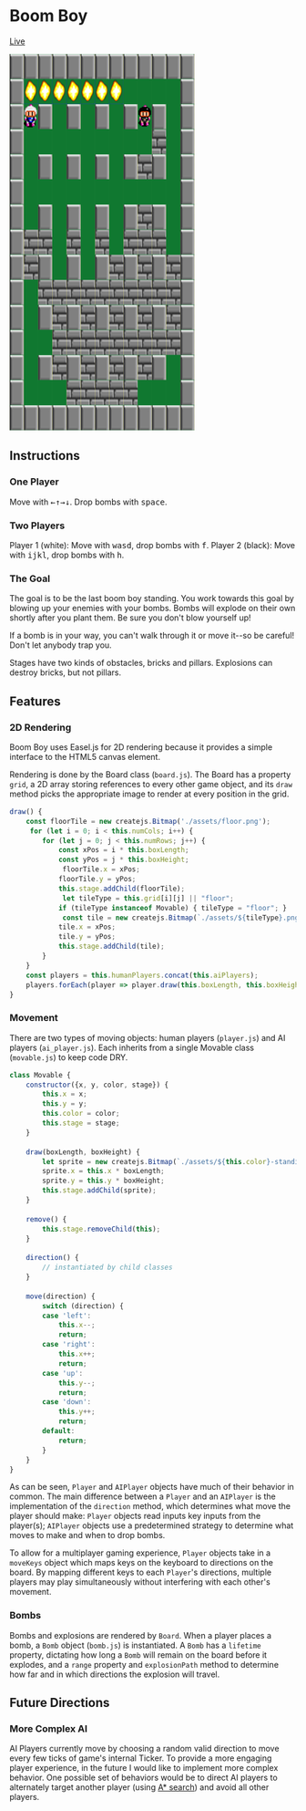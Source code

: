# Boom Boy #

[Live](http://danielrothblatt.me/boom-boy)

![Still from Boom Boy](./assets/boom-boy-action-shot.png)

## Instructions ##

### One Player ###

Move with <kbd>←</kbd><kbd>↑</kbd><kbd>→</kbd><kbd>↓</kbd>. Drop bombs with <kbd>space</kbd>.

### Two Players ###

Player 1 (white): Move with <kbd>w</kbd><kbd>a</kbd><kbd>s</kbd><kbd>d</kbd>, drop bombs with <kbd>f</kbd>.
Player 2 (black): Move with <kbd>i</kbd><kbd>j</kbd><kbd>k</kbd><kbd>l</kbd>, drop bombs with <kbd>h</kbd>.

### The Goal ###

The goal is to be the last boom boy standing. You work towards this
goal by blowing up your enemies with your bombs. Bombs will explode on
their own shortly after you plant them. Be sure you don't blow
yourself up!

If a bomb is in your way, you can't walk through it or move it--so be
careful! Don't let anybody trap you.

Stages have two kinds of obstacles, bricks and pillars. Explosions
can destroy bricks, but not pillars.

## Features ##

### 2D Rendering ###

Boom Boy uses Easel.js for 2D rendering because it provides a simple
interface to the HTML5 canvas element.

Rendering is done by the Board class (`board.js`). The Board has a
property `grid`, a 2D array storing references to every other game
object, and its `draw` method picks the appropriate image to render at
every position in the grid.

``` javascript
draw() {
    const floorTile = new createjs.Bitmap('./assets/floor.png');
     for (let i = 0; i < this.numCols; i++) {
        for (let j = 0; j < this.numRows; j++) {
            const xPos = i * this.boxLength;
            const yPos = j * this.boxHeight;
             floorTile.x = xPos;
            floorTile.y = yPos;
            this.stage.addChild(floorTile);
             let tileType = this.grid[i][j] || "floor";
            if (tileType instanceof Movable) { tileType = "floor"; }
             const tile = new createjs.Bitmap(`./assets/${tileType}.png`);
            tile.x = xPos;
            tile.y = yPos;
            this.stage.addChild(tile);
        }
    }
    const players = this.humanPlayers.concat(this.aiPlayers);
    players.forEach(player => player.draw(this.boxLength, this.boxHeight));
}
```

### Movement ###

There are two types of moving objects: human players (`player.js`) and
AI players (`ai_player.js`). Each inherits from a single Movable class
(`movable.js`) to keep code DRY.

``` javascript
class Movable {
    constructor({x, y, color, stage}) {
        this.x = x;
        this.y = y;
        this.color = color;
        this.stage = stage;
    }

    draw(boxLength, boxHeight) {
        let sprite = new createjs.Bitmap(`./assets/${this.color}-standing-player.png`);
        sprite.x = this.x * boxLength;
        sprite.y = this.y * boxHeight;
        this.stage.addChild(sprite);
    }

    remove() {
        this.stage.removeChild(this);
    }

    direction() {
        // instantiated by child classes
    }

    move(direction) {
        switch (direction) {
        case 'left':
            this.x--;
            return;
        case 'right':
            this.x++;
            return;
        case 'up':
            this.y--;
            return;
        case 'down':
            this.y++;
            return;
        default:
            return;
        }
    }
}
```

As can be seen, `Player` and `AIPlayer` objects have much of their
behavior in common. The main difference between a `Player` and an
`AIPlayer` is the implementation of the `direction` method, which
determines what move the player should make: `Player` objects read
inputs key inputs from the player(s); `AIPlayer` objects use a
predetermined strategy to determine what moves to make and when to
drop bombs.

To allow for a multiplayer gaming experience, `Player` objects take in
a `moveKeys` object which maps keys on the keyboard to directions on
the board. By mapping different keys to each `Player`'s directions,
multiple players may play simultaneously without interfering with each
other's movement.

### Bombs ###

Bombs and explosions are rendered by `Board`. When a player places a
bomb, a `Bomb` object (`bomb.js`) is instantiated. A `Bomb` has a
`lifetime` property, dictating how long a `Bomb` will remain on the
board before it explodes, and a `range` property and `explosionPath`
method to determine how far and in which directions the explosion will
travel.

## Future Directions ##

### More Complex AI ###

AI Players currently move by choosing a random valid direction to move
every few ticks of game's internal Ticker. To provide a more engaging
player experience, in the future I would like to implement more
complex behavior. One possible set of behaviors would be to direct AI
players to alternately target another player (using [A* search](http://en.wikipedia.org/wiki/A*_search_algorithm))
and avoid all other players.
